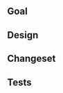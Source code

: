 ## Goal

<!-- Why is this change necessary? -->

## Design

<!-- Why was this approach used? -->

## Changeset

<!-- What changed? -->

## Tests

<!-- How was it tested? -->



<!-- 
--------------------------------------------------------------------------------

Have you:

* Commented the code sufficiently?
* Added a CHANGELOG entry, if necessary?
* Checked the scope to ensure the commits are only related to the goal above?	
* Considered asynchronicity and thread safety?
* Added any new headers to the "Copy Files" stage of the static iOS target?	
* Chosen the correct target branch?
* Considered all of the pre-release checks (see CONTRIBUTING.md), if this is a full release?

--------------------------------------------------------------------------------
-->
